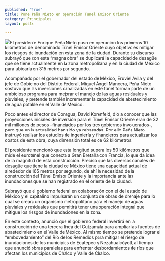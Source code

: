 ```yaml
---
published: "true"
title: Pone Peña Nieto en operación Tunel Emisor Oriente
category: Principales
layout: posts

---
```


![](http://i.imgur.com/wS0V79cm.jpg)El presidente Enrique Peña Nieto puso en operación los primeros 10 kilómetros del denominado Túnel Emisor Oriente cuyo objetivo es mitigar los riesgos de inundación en esta zona de la ciudad. Durante su discurso subrayó que con esta “magna obra” se duplicará la capacidad de desagüe que se tiene actualmente en la zona metropolitana y en la ciudad de México para ubicarla en 315 metros por segundo.

Acompañado por el gobernador del estado de México, Eruviel Ávila y del jefe de Gobierno del Distrito Federal, Miguel Ángel Mancera, Peña Nieto sostuvo que las inversiones canalizadas en este túnel forman parte de un ambicioso programa para mejorar el manejo de las aguas residuales y pluviales, y pretende también incrementar la capacidad de abastecimiento de agua potable en el Valle de México.

Poco antes el director de Conagua, David Korenfeld, dio a conocer que las proyecciones iniciales de inversión para el Túnel Emisor Oriente eran de 32 mil millones de pesos –financiados por los tres gobiernos involucrados–, pero que en la actualidad han sido ya rebasadas. Por ello Peña Nieto instruyó realizar los estudios de ingeniería y financieros para actualizar los costos de esta obra, cuya dimensión total es de 62 kilómetros.

El presidente mencionó que esta longitud supera los 50 kilómetros que mide el eurotúnel que conecta a Gran Bretaña con Francia, lo que da idea de la magnitud de esta construcción. Precisó que las diversos canales de desagüe que tiene la ciudad de México tiene una capacidad actual de alrededor de 165 metros por segundo, de ahí la necesidad de la construcción del Túnel Emisor Oriente y la importancia ante las inundaciones que se han registrado en el oriente de la ciudad.

Subrayó que el gobierno federal en colaboración con el del estado de México y el capitalino impulsarán un conjunto de obras de drenaje para lo cual se creará un organismo metropolitano para el manejo de aguas pluviales y residuales que permitirá tener una operación integral que mitigue los riesgos de inundaciones en la zona.

En este contexto, anunció que el gobierno federal invertirá en la construcción de una tercera línea del Cutzamala para ampliar las fuentes de abastecimiento en el Valle de México. Al mismo tiempo se pretende lograr el “embovedamiento” del Río de los Remedios para mitigar el riesgo de inundaciones de los municipios de Ecatepec y Nezahualcóyotl, al tiempo que anunció obras paralelas para enfrentar desbordamientos de ríos que afectan los municipios de Chalco y Valle de Chalco.
